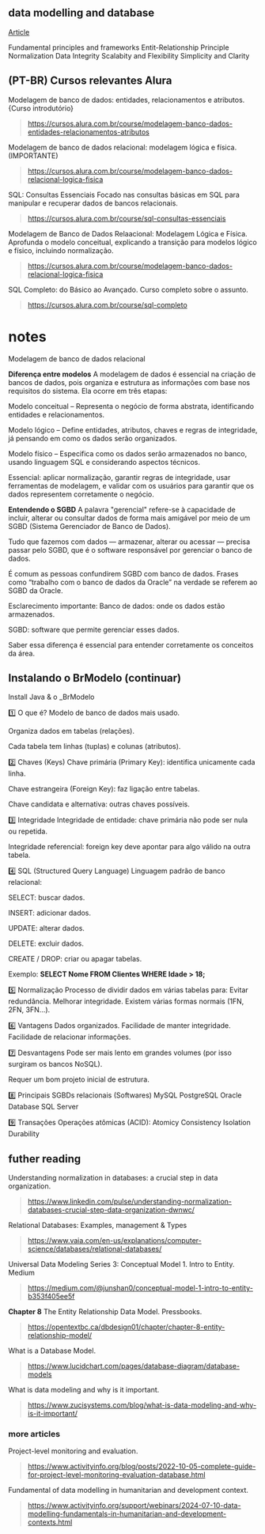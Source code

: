 ## data modelling and database

[Article](https://www.activityinfo.org/blog/posts/2024-10-21-a-guide-to-data-modelling-key-principles-and-design-considerations.html)

Fundamental principles and frameworks
    Entit-Relationship Principle
    Normalization
    Data Integrity
    Scalabity and Flexibility
    Simplicity and Clarity

## (PT-BR) Cursos relevantes Alura
Modelagem de banco de dados: entidades, relacionamentos e atributos. {Curso introdutório}
> https://cursos.alura.com.br/course/modelagem-banco-dados-entidades-relacionamentos-atributos

Modelagem de banco de dados relacional: modelagem lógica e física. (IMPORTANTE)
> https://cursos.alura.com.br/course/modelagem-banco-dados-relacional-logica-fisica

SQL: Consultas Essenciais
Focado nas consultas básicas em SQL para manipular e recuperar dados de bancos relacionais.
> https://cursos.alura.com.br/course/sql-consultas-essenciais

Modelagem de Banco de Dados Relaacional: Modelagem Lógica e Física.
Aprofunda o modelo conceitual, explicando a transição para modelos lógico e físico, incluindo normalização.
> https://cursos.alura.com.br/course/modelagem-banco-dados-relacional-logica-fisica

SQL Completo: do Básico ao Avançado.
Curso completo sobre o assunto.
> https://cursos.alura.com.br/course/sql-completo

# notes

Modelagem de banco de dados relacional

**Diferença entre modelos**
A modelagem de dados é essencial na criação de bancos de dados, pois organiza e estrutura as informações com base nos requisitos do sistema. Ela ocorre em três etapas:

Modelo conceitual – Representa o negócio de forma abstrata, identificando entidades e relacionamentos.

Modelo lógico – Define entidades, atributos, chaves e regras de integridade, já pensando em como os dados serão organizados.

Modelo físico – Especifica como os dados serão armazenados no banco, usando linguagem SQL e considerando aspectos técnicos.

Essencial: aplicar normalização, garantir regras de integridade, usar ferramentas de modelagem, e validar com os usuários para garantir que os dados representem corretamente o negócio.


**Entendendo o SGBD**
A palavra "gerencial" refere-se à capacidade de incluir, alterar ou consultar dados de forma mais amigável por meio de um SGBD (Sistema Gerenciador de Banco de Dados).

Tudo que fazemos com dados — armazenar, alterar ou acessar — precisa passar pelo SGBD, que é o software responsável por gerenciar o banco de dados.

É comum as pessoas confundirem SGBD com banco de dados. Frases como “trabalho com o banco de dados da Oracle” na verdade se referem ao SGBD da Oracle.

Esclarecimento importante:
Banco de dados: onde os dados estão armazenados.

SGBD: software que permite gerenciar esses dados.

Saber essa diferença é essencial para entender corretamente os conceitos da área.

## Instalando o BrModelo (continuar)

Install Java & o _BrModelo

1️⃣ O que é?
Modelo de banco de dados mais usado.

Organiza dados em tabelas (relações).

Cada tabela tem linhas (tuplas) e colunas (atributos).

2️⃣ Chaves (Keys)
Chave primária (Primary Key): identifica unicamente cada linha.

Chave estrangeira (Foreign Key): faz ligação entre tabelas.

Chave candidata e alternativa: outras chaves possíveis.

3️⃣ Integridade
Integridade de entidade: chave primária não pode ser nula ou repetida.

Integridade referencial: foreign key deve apontar para algo válido na outra tabela.

4️⃣ SQL (Structured Query Language)
Linguagem padrão de banco relacional:

SELECT: buscar dados.

INSERT: adicionar dados.

UPDATE: alterar dados.

DELETE: excluir dados.

CREATE / DROP: criar ou apagar tabelas.

Exemplo:
**SELECT Nome FROM Clientes WHERE Idade > 18;**

5️⃣ Normalização
Processo de dividir dados em várias tabelas para:
Evitar redundância.
Melhorar integridade.
Existem várias formas normais (1FN, 2FN, 3FN...).

6️⃣ Vantagens
Dados organizados.
Facilidade de manter integridade.
Facilidade de relacionar informações.

7️⃣ Desvantagens
Pode ser mais lento em grandes volumes (por isso surgiram os bancos NoSQL).

Requer um bom projeto inicial de estrutura.

8️⃣ Principais SGBDs relacionais (Softwares)
MySQL
PostgreSQL
Oracle Database
SQL Server

9️⃣ Transações
Operações atômicas (ACID):
Atomicy
Consistency
Isolation
Durability

## futher reading

Understanding normalization in databases: a crucial step in data organization.
> https://www.linkedin.com/pulse/understanding-normalization-databases-crucial-step-data-organization-dwnwc/

Relational Databases: Examples, management & Types
> https://www.vaia.com/en-us/explanations/computer-science/databases/relational-databases/

Universal Data Modeling Series 3: Conceptual Model 1. Intro to Entity. Medium
> https://medium.com/@junshan0/conceptual-model-1-intro-to-entity-b353f405ee5f

**Chapter 8** The Entity Relationship Data Model. Pressbooks.
> https://opentextbc.ca/dbdesign01/chapter/chapter-8-entity-relationship-model/

What is a Database Model.
> https://www.lucidchart.com/pages/database-diagram/database-models

What is data modeling and why is it important.
> https://www.zucisystems.com/blog/what-is-data-modeling-and-why-is-it-important/


### more articles
Project-level monitoring and evaluation.
> https://www.activityinfo.org/blog/posts/2022-10-05-complete-guide-for-project-level-monitoring-evaluation-database.html

Fundamental of data modelling in humanitarian and development context.
> https://www.activityinfo.org/support/webinars/2024-07-10-data-modelling-fundamentals-in-humanitarian-and-development-contexts.html

